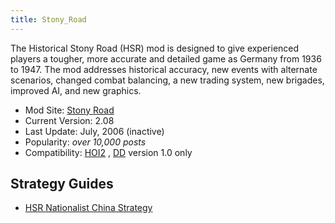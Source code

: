 ```yaml
---
title: Stony_Road
---
```


The Historical Stony Road (HSR) mod is designed to give experienced players a tougher, more accurate and detailed game as Germany from 1936 to 1947. The mod addresses historical accuracy, new events with alternate scenarios, changed combat balancing, a new trading system, new brigades, improved AI, and new graphics.

- Mod Site: [Stony Road](http://www.stonyroad.de/)
- Current Version: 2.08
- Last Update: July, 2006 (inactive)
- Popularity: _over 10,000 posts_
- Compatibility: [HOI2](/wiki/HOI2 "HOI2") , [DD](/wiki/Doomsday "Doomsday") version 1.0 only

## Strategy Guides

- [HSR Nationalist China Strategy](/wiki/HSR_Nationalist_China_Strategy "HSR Nationalist China Strategy")
